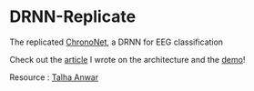 # DRNN-Replicate
The replicated [ChronoNet](https://arxiv.org/abs/1802.00308), a DRNN for EEG classification

Check out the [article](https://medium.com/intuition/deep-recurrent-neural-networks-for-electroencephalography-analysis-7c428c50f038) I wrote on the architecture and the [demo](https://www.youtube.com/watch?v=c7TVeXEaxqE)!



Resource : [Talha Anwar](https://www.youtube.com/watch?v=pmy3x1xNAF8)
